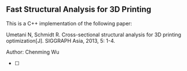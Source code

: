 ## Fast Structural Analysis for 3D Printing

This is a C++ implementation of the following paper:

Umetani N, Schmidt R. Cross-sectional structural analysis for 3D printing optimization[J]. SIGGRAPH Asia, 2013, 5: 1-4.

Author: Chenming Wu

- [ ] 